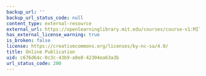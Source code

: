 ```yaml
---
backup_url: ''
backup_url_status_code: null
content_type: external-resource
external_url: https://openlearninglibrary.mit.edu/courses/course-v1:MITx+HST.936x+1T2019/about
has_external_license_warning: true
is_broken: false
license: https://creativecommons.org/licenses/by-nc-sa/4.0/
title: Online Publication
uid: c676d64c-0c3c-43b9-a8e8-42304ea63a3b
url_status_code: 200
---
```

